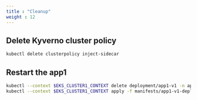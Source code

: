 ```yaml
---
title : "Cleanup"
weight : 12
---
```


## Delete Kyverno cluster policy

```bash
kubectl delete clusterpolicy inject-sidecar
``` 

## Restart the app1

```bash
kubectl --context $EKS_CLUSTER1_CONTEXT delete deployment/app1-v1 -n app1
kubectl --context $EKS_CLUSTER1_CONTEXT apply -f manifests/app1-v1-deploy.yaml 
```

<!--
## Uninstall Kyverno Policy Engine

Let us uninstall the Kyverno policy engine and associated configurations into the EKS cluster using using this [Helm](https://helm.sh/)

```bash
helm uninstall kyverno --kube-context $EKS_CLUSTER1_CONTEXT --namespace kyverno 
```

::::expand{header="Check Output"}
```
release "kyverno" uninstalled
```
::::
-->

<!--
## Remove IAM Access Auth policy for Service `app2-app2`

1. Run below command to delete the auth policy.

```bash
aws vpc-lattice delete-auth-policy \
    --resource-identifier $APP2_SERVICE_ID 
```
2. Go to VPC Lattice Service `app2-app2` under **Access** tab in the [Amazon VPC Console](https://us-west-2.console.aws.amazon.com/vpc/home?region=us-west-2#Services:), Under  **Access** tab, and then on **Edit access settings**, select **None** and Click on **Save Changes**.

## Remove IAM Access Auth policy for Service network `app-services-gw`

1. Run below command to delete the auth policy.

```bash
aws vpc-lattice delete-auth-policy \
    --resource-identifier $gatewayARN 
```

2. Run below command to change the auth type to `NONE`.

```bash
aws vpc-lattice update-service-network --auth-type NONE \
--service-network-identifier $gatewayARN
```

::::expand{header="Check Output"}
```json
{
    "arn": "arn:aws:vpc-lattice:us-west-2:ACCOUNT_ID:servicenetwork/sn-0cc73287505ac121a",
    "authType": "NONE",
    "id": "sn-0cc73287505ac121a",
    "name": "app-services-gw"
}
```
::::
-->